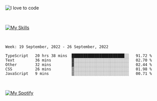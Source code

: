 ![I love to code](https://capsule-render.vercel.app/api?height=250&type=waving&color=gradient&customColorList=14&section=header&text=%F0%9F%92%80%20%F0%9F%96%A4%20%F0%9F%92%BB&fontSize=34&fontColor=fff&animation=fadeIn&fontAlignY=40)

<br>

[![My Skills](https://skillicons.dev/icons?i=html,css,js,ts,dart,react,vue,astro,nextjs,nuxtjs,svelte,remix,gatsby,flutter,jest,sass,styledcomponents,tailwind,materialui,nodejs,graphql,git,netlify,ai,figma)](https://skillicons.dev)

<br>


<!--START_SECTION:waka-->
```text
Week: 19 September, 2022 - 26 September, 2022

TypeScript   20 hrs 38 mins  ███████████████████████░░   91.72 % 
Text         36 mins         ▓░░░░░░░░░░░░░░░░░░░░░░░░   02.70 % 
Other        32 mins         ▓░░░░░░░░░░░░░░░░░░░░░░░░   02.44 % 
CSS          26 mins         ▒░░░░░░░░░░░░░░░░░░░░░░░░   01.98 % 
JavaScript   9 mins          ▒░░░░░░░░░░░░░░░░░░░░░░░░   00.71 % 
```
<!--END_SECTION:waka-->


<br>

[![My Spotify](https://spotify-github-profile.vercel.app/api/view?uid=dmblakedesign&cover_image=true&theme=default&bar_color=53b14f&bar_color_cover=false)](https://github.com/kittinan/spotify-github-profile)
